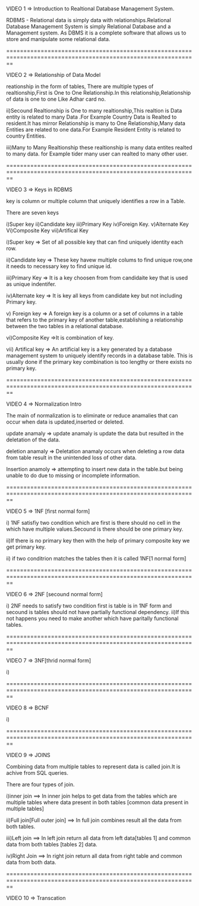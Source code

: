 VIDEO 1    =>   Introduction to Realtional Database Management System.

RDBMS - Relational data is simply data with relationships.Relational Database Management System is simply Relational Database and a Management system. As DBMS it is a complete software that allows us to store and manipulate some relational data.


==============================================================================================================


VIDEO 2 => Relationship of Data Model

reationship in the form of tables, There are multiple types of realtionship,First is One to One Relationship.In this relationship,Relationship of data is one to one Like Adhar card no.

ii)Secound Realtionship is One to many realtionship,This realtion is Data entity is related to many Data .For Example Country Data is Realted to resident.It has mirror Relationship is many to One Relationship,Many data Entities are related to one data.For Example Resident Entity is related to country Entities.

iii)Many to Many Realtionship  these realtionship is many data entites realted to many data.
for Example tider many user can realted to many other user.


==============================================================================================================

VIDEO 3 => Keys in RDBMS

key is column or multiple column that uniquely identifies a row in a Table.

There are seven keys

i)Super key
ii)Candidate key
iii)Primary Key
iv)Foreign Key.
v)Alternate Key
Vi)Composite Key
vii)Artifical Key


i)Super key =>  Set of all possible key that can find uniquely identity each row.

ii)Candidate key => These key havew multiple colums to find unique row,one it needs to necessary key to find unique id. 

iii)Primary Key => It is a key choosen from from candidaite key that is used as unique indentifer.

iv)Alternate key => It is key all keys from candidate key but not including Primary key.

v) Foreign key => A foreign key is a column or a set of columns in a table that refers to the primary key of another table,establishing a relationship between the two tables in a relational database.

vi)Composite Key =>It is combination of key.

vii) Artifical key => An artificial key is a key generated by a database management system to uniquely identify records in a database table. This is usually done if the primary key combination is too lengthy or there exists no primary key.


==============================================================================================================

VIDEO 4 => Normalization Intro

The main of normalization is to eliminate or reduce anamalies that can occur when data is updated,inserted or deleted.


update anamaly  =>  update anamaly is update the data but resulted in the deletation of the data.

deletion anamaly => Deletation anamaly occurs when deleting a row data from table result in the unintended loss of other data.

Insertion anamoly => attempting to insert new data in the table.but being unable to do due to missing or incomplete information.

==============================================================================================================

VIDEO 5 => 1NF  [first normal form]

i) 1NF satisfiy two condition which are first is there should no cell in the which have multiple values.Secound is there should be one primary key.

ii)If there is no primary key then with the help of primary composite key we get primary key.

ii) if two conditrion matches the tables then it is called 1NF[1 normal form]


==============================================================================================================

VIDEO 6 => 2NF [secound normal form]

i) 2NF needs to satisfy two condition first is table is in 1NF form and secound is tables should not have partially functional dependency.
ii)If this not happens you need to make another which have paritally functional tables.


==============================================================================================================

VIDEO 7 => 3NF[thrid normal form]

i)

==============================================================================================================

VIDEO 8 => BCNF

i)

==============================================================================================================

VIDEO 9 => JOINS

Combining data from multiple tables to represent data is called join.It is achive from SQL queries.

There are four types of join.

i)inner join ==> In inner join helps to get data from the tables which are multiple tables where data present in both tables [common data present in multiple tables]


ii)Full join[Full outer join] ==> In full join combines result all the data from both tables.

iii)Left join ==> In left join return all data from left data[tables 1] and common data from both tables [tables 2] data.

iv)Right Join ==> In right join return all data from right table and common data from both data.


==============================================================================================================

VIDEO 10 => Transcation



